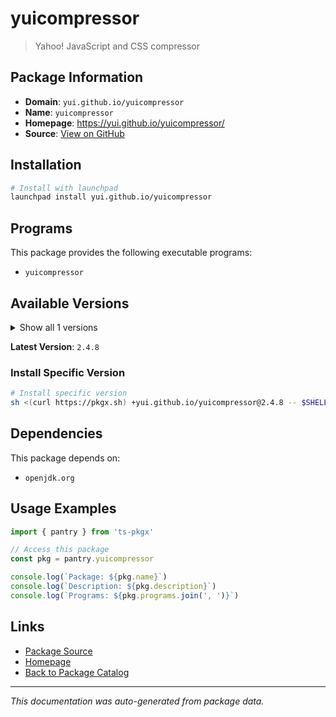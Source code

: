 # yuicompressor

> Yahoo! JavaScript and CSS compressor

## Package Information

- **Domain**: `yui.github.io/yuicompressor`
- **Name**: `yuicompressor`
- **Homepage**: https://yui.github.io/yuicompressor/
- **Source**: [View on GitHub](https://github.com/pkgxdev/pantry/tree/main/projects/yui.github.io/yuicompressor/package.yml)

## Installation

```bash
# Install with launchpad
launchpad install yui.github.io/yuicompressor
```

## Programs

This package provides the following executable programs:

- `yuicompressor`

## Available Versions

<details>
<summary>Show all 1 versions</summary>

- `2.4.8`

</details>

**Latest Version**: `2.4.8`

### Install Specific Version

```bash
# Install specific version
sh <(curl https://pkgx.sh) +yui.github.io/yuicompressor@2.4.8 -- $SHELL -i
```

## Dependencies

This package depends on:

- `openjdk.org`

## Usage Examples

```typescript
import { pantry } from 'ts-pkgx'

// Access this package
const pkg = pantry.yuicompressor

console.log(`Package: ${pkg.name}`)
console.log(`Description: ${pkg.description}`)
console.log(`Programs: ${pkg.programs.join(', ')}`)
```

## Links

- [Package Source](https://github.com/pkgxdev/pantry/tree/main/projects/yui.github.io/yuicompressor/package.yml)
- [Homepage](https://yui.github.io/yuicompressor/)
- [Back to Package Catalog](../../../package-catalog.md)

---

*This documentation was auto-generated from package data.*
